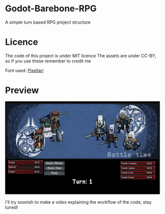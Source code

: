 # Godot-Barebone-RPG
A simple turn based RPG project structure

# Licence

The code of this project is under MIT licence
The assets are under CC-BY, so if you use these remember to credit me

Font used: [Pixellari](https://www.dafont.com/pixellari.font)

# Preview

![This is an image](/_github_assets/game_screenshot.png)

I'll try soonish to make a video explaining the workflow of the code, stay tuned!
